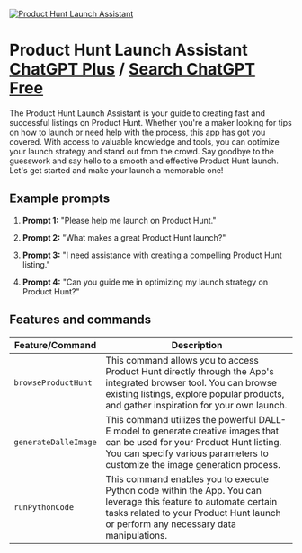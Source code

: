 
[![Product Hunt Launch Assistant](https://files.oaiusercontent.com/file-Av5bxfTKC7yYLmAuy5hT8P9y?se=2123-10-17T21%3A51%3A28Z&sp=r&sv=2021-08-06&sr=b&rscc=max-age%3D31536000%2C%20immutable&rscd=attachment%3B%20filename%3Ddc1c7229-d7d1-461e-b3da-485c720919bf.png&sig=k8QVXCfag7ED6%2Bx0iVaOHEkKGRzuXpKRG9%2BVLMWga2E%3D)](https://chat.openai.com/g/g-9W25m8Uog-product-hunt-launch-assistant)

# Product Hunt Launch Assistant [ChatGPT Plus](https://chat.openai.com/g/g-9W25m8Uog-product-hunt-launch-assistant) / [Search ChatGPT Free](https://gptcall.net/index.html#/?search=Product%20Hunt%20Launch%20Assistant)

The Product Hunt Launch Assistant is your guide to creating fast and successful listings on Product Hunt. Whether you're a maker looking for tips on how to launch or need help with the process, this app has got you covered. With access to valuable knowledge and tools, you can optimize your launch strategy and stand out from the crowd. Say goodbye to the guesswork and say hello to a smooth and effective Product Hunt launch. Let's get started and make your launch a memorable one!

## Example prompts

1. **Prompt 1:** "Please help me launch on Product Hunt."

2. **Prompt 2:** "What makes a great Product Hunt launch?"

3. **Prompt 3:** "I need assistance with creating a compelling Product Hunt listing."

4. **Prompt 4:** "Can you guide me in optimizing my launch strategy on Product Hunt?"

## Features and commands

| Feature/Command | Description |
| --- | --- |
| `browseProductHunt` | This command allows you to access Product Hunt directly through the App's integrated browser tool. You can browse existing listings, explore popular products, and gather inspiration for your own launch. |
| `generateDalleImage` | This command utilizes the powerful DALL-E model to generate creative images that can be used for your Product Hunt listing. You can specify various parameters to customize the image generation process. |
| `runPythonCode` | This command enables you to execute Python code within the App. You can leverage this feature to automate certain tasks related to your Product Hunt launch or perform any necessary data manipulations. |


